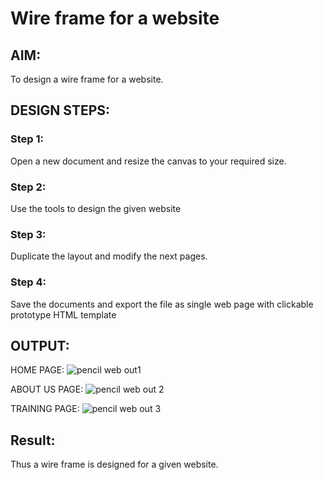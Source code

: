 # Wire frame for a website

## AIM:
To design a wire frame for a website.

## DESIGN STEPS:

### Step 1:
Open a new document and resize the canvas to your required size. 

### Step 2:
Use the tools to design the given website 

### Step 3:
Duplicate the layout and modify the next pages.

### Step 4:
Save the documents and export the file as single web page with clickable prototype HTML template

## OUTPUT:
HOME PAGE:
![pencil web out1](https://user-images.githubusercontent.com/94228215/152004484-b35ff076-ece3-46d6-ab92-f55363f964d9.png)

ABOUT US PAGE:
![pencil web out 2](https://user-images.githubusercontent.com/94228215/152004609-926d4f41-4f3d-467d-b996-a100a7bdc56f.png)

TRAINING PAGE:
![pencil web out 3](https://user-images.githubusercontent.com/94228215/152004747-8986c745-d16f-4ac9-8960-57c75ef649b2.png)


## Result:
Thus a wire frame is designed for a given website.
